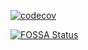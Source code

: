 [![codecov](https://codecov.io/gh/FoxAndDuckSoftware/aws-rotate-iam-keys-rs/branch/master/graph/badge.svg?token=ZLEAWJBDQ4)](https://codecov.io/gh/FoxAndDuckSoftware/aws-rotate-iam-keys-rs)

[![FOSSA Status](https://app.fossa.com/api/projects/git%2Bgithub.com%2FFoxAndDuckSoftware%2Faws-rotate-iam-keys-rs.svg?type=large)](https://app.fossa.com/projects/git%2Bgithub.com%2FFoxAndDuckSoftware%2Faws-rotate-iam-keys-rs?ref=badge_large)

